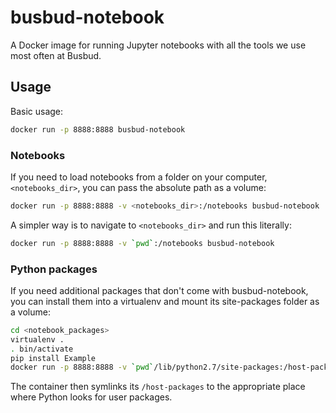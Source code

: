 # busbud-notebook

A Docker image for running Jupyter notebooks with all the tools we use most often at Busbud.

## Usage

Basic usage:

```sh
docker run -p 8888:8888 busbud-notebook
```

### Notebooks

If you need to load notebooks from a folder on your computer, `<notebooks_dir>`,
you can pass the absolute path as a volume:

```sh
docker run -p 8888:8888 -v <notebooks_dir>:/notebooks busbud-notebook
```

A simpler way is to navigate to `<notebooks_dir>` and run this literally:

```sh
docker run -p 8888:8888 -v `pwd`:/notebooks busbud-notebook
```

### Python packages

If you need additional packages that don't come with busbud-notebook, you can install them
into a virtualenv and mount its site-packages folder as a volume:

```sh
cd <notebook_packages>
virtualenv .
. bin/activate
pip install Example
docker run -p 8888:8888 -v `pwd`/lib/python2.7/site-packages:/host-packages busbud-notebook
```

The container then symlinks its `/host-packages` to the appropriate place where Python looks for user packages.
